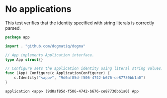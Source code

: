 # No applications

This test verifies that the identity specified with string literals is correctly
parsed.

```go au:input
package app

import . "github.com/dogmatiq/dogma"

// App implements Application interface.
type App struct{}

// Configure sets the application identity using literal string values.
func (App) Configure(c ApplicationConfigurer) {
	c.Identity("<app>", "9d0af85d-f506-4742-b676-ce87730bb1a0")
}
```

```au:output
application <app> (9d0af85d-f506-4742-b676-ce87730bb1a0) App
```
